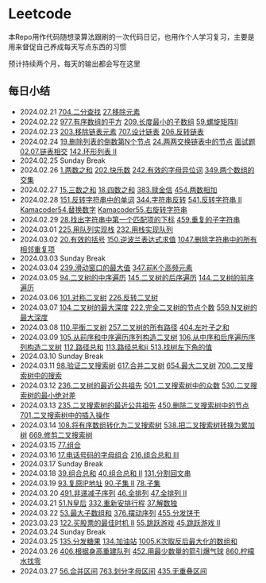 # Leetcode

本Repo用作代码随想录算法跟刷的一次代码日记，也用作个人学习复习，主要是用来督促自己养成每天写点东西的习惯

预计持续两个月，每天的输出都会写在这里


## 每日小结

- 2024.02.21 [704.二分查找](/20240221/704.py) [27.移除元素](/20240221/27.py)
- 2024.02.22 [977.有序数组的平方](/20240222/977.py) [209.长度最小的子数组](/20240222/209.py) [59.螺旋矩阵II](/20240222/59.py)
- 2024.02.23 [203.移除链表元素](/20240223/203.py) [707.设计链表](/20240223/707.py) [206.反转链表](/20240223/206.py)
- 2024.02.24 [19.删除列表的倒数第N个节点](/20240224/19.py) [24.两两交换链表中的节点](/20240224/24.py) [面试题02.07.链表相交](/20240224/interview0207.py) [142.环形列表 II](/20240224/142.py)
- 2024.02.25 Sunday Break
- 2024.02.26 [1.两数之和](/20240226/1.py) [202.快乐数](/20240226/202.py) [242.有效的字母异位词](/20240226/242.py) [349.两个数组的交集](/20240226/349.py)
- 2024.02.27 [15.三数之和](/20240227/15.py) [18.四数之和](/20240227/18.py) [383.赎金信](/20240227/383.py) [454.两数相加](/20240227/454.py)
- 2024.02.28 [151.反转字符串中的单词](/20240228/151.py) [344.字符串反转](/20240228/344.py) [541.反转字符串 II](/20240228/541.py) [Kamacoder54.替换数字](/20240228/kamacoder54.py) [Kamacoder55.右旋转字符串](/20240228/kamacoder55.py)
- 2024.02.29 [28.找出字符串中第一个匹配项的下标](/20240229/28.py) [459.重复的子字符串](/20240229/459.py)
- 2024.03.01 [225.用队列实现栈](/20240301/225.py) [232.用栈实现队列](/20240301/232.py)
- 2024.03.02 [20.有效的括号](/20240302/20.py) [150.逆波兰表达式求值](/20240302/150.py) [1047.删除字符串中的所有相邻重复项](/20240302/1047.py)
- 2024.03.03 Sunday Break
- 2024.03.04 [239.滑动窗口的最大值](/20240304/239.py) [347.前K个高频元素](/20240304/347.py)
- 2024.03.05 [94.二叉树的中序遍历](/20240305/94.py) [145.二叉树的后序遍历](/20240305/145.py) [144.二叉树的前序遍历](/20240305/144.py)
- 2024.03.06 [101.对称二叉树](/20240306/101.py) [226.反转二叉树](/20240306/226.py)
- 2024.03.07 [104.二叉树的最大深度](/20240307/104.py) [222.完全二叉树的节点个数](/20240307/222.py) [559.N叉树的最大深度](/20240307/559.py)
- 2024.03.08 [110.平衡二叉树](/20240308/110.py) [257.二叉树的所有路径](/20240308/257.py) [404.左叶子之和](/20240308/404.py)
- 2024.03.09 [105.从前序和中序遍历序列构造二叉树](/20240309/105.py) [106.从中序和后序遍历序列构造二叉树](/20240309/106.py) [112.路径总和](/20240309/112.py) [113.路经总和ii ](/20240309/113.py) [513.找树左下角的值](/20240309/513.py)
- 2024.03.10 Sunday Break
- 2024.03.11 [98.验证二叉搜索树](/20240311/98.py) [617.合并二叉树](/20240311/617.py) [654.最大二叉树](/20240311/654.py) [700.二叉搜索树中的搜索](/20240311/700.py)
- 2024.03.12 [236.二叉树的最近公共祖先](/20240312/236.py) [501.二叉搜索树中的众数](/20240312/501.py) [530.二叉搜索树的最小绝对差](/20240312/530.py)
- 2024.03.13 [235.二叉搜索树的最近公共祖先](/20240313/235.py) [450.删除二叉搜索树中的节点](/20240313/450.py) [701.二叉搜索树中的插入操作](/20240313/701.py)
- 2024.03.14 [108.将有序数组转化为二叉搜索树](/20240314/108.py) [538.把二叉搜索树转换为累加树](/20240314/538.py) [669.修剪二叉搜索树](/20240314/669.py)
- 2024.03.15 [77.组合](/20240315/77.py)
- 2024.03.16 [17.电话号码的字母组合](/20240316/17.py) [216.组合总和 III](/20240316/216.py)
- 2024.03.17 Sunday Break
- 2024.03.18 [39.组合总和](/20240318/39.py) [40.组合总和 II](/20240318/40.py) [131.分割回文串](/20240318/131.py)
- 2024.03.19 [93.复原IP地址](/20240319/93.py) [90.子集 II](/20240319/90.py) [78.子集](/20240319/78.py)
- 2024.03.20 [491.非递减子序列](/20240320/491.py) [46.全排列](/20240320/46.py) [47.全排列 II](/20240320/47.py)
- 2024.03.21 [51.N皇后](/20240321/51.py) [332.重新安排行程](/20240321/332.py) [37.解数独](/20240321/37.py)
- 2024.03.22 [53.最大子数组和](/20240322/53.py) [376.摆动序列](/20240322/376.py) [455.分发饼干](/20240322/455.py)
- 2023.03.23 [122.买股票的最佳时机 II](20240323/122.py) [55.跳跃游戏](20240323/55.py) [45.跳跃游戏 II](20240323/45.py)
- 2024.03.24 Sunday Break
- 2024.03.25 [135.分发糖果](/20240325/135.py) [134.加油站](/20240325/134.py) [1005.K次取反后最大化的数组和](/20240325/1005.py)
- 2024.03.26 [406.根据身高重建队列](/20240326/406.py) [452.用最少数量的箭引爆气球](/20240326/452.py) [860.柠檬水找零](/20240326/860.py)
- 2024.03.27 [56.合并区间](/20240327/56.py) [763.划分字母区间](/20240327/763.py) [435.无重叠区间](/20240327/435.py)